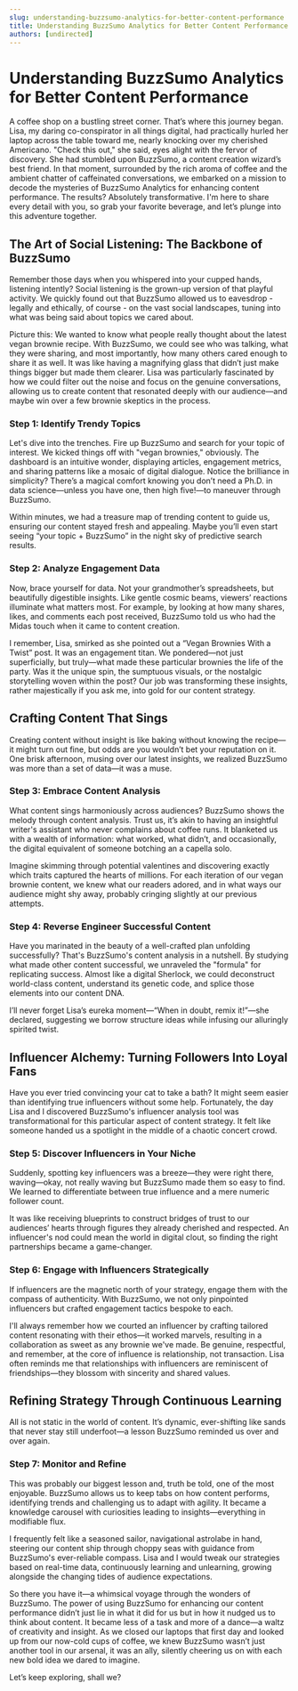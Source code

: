 ```yaml
---
slug: understanding-buzzsumo-analytics-for-better-content-performance
title: Understanding BuzzSumo Analytics for Better Content Performance
authors: [undirected]
---
```



# Understanding BuzzSumo Analytics for Better Content Performance

A coffee shop on a bustling street corner. That’s where this journey began. Lisa, my daring co-conspirator in all things digital, had practically hurled her laptop across the table toward me, nearly knocking over my cherished Americano. "Check this out," she said, eyes alight with the fervor of discovery. She had stumbled upon BuzzSumo, a content creation wizard’s best friend. In that moment, surrounded by the rich aroma of coffee and the ambient chatter of caffeinated conversations, we embarked on a mission to decode the mysteries of BuzzSumo Analytics for enhancing content performance. The results? Absolutely transformative. I'm here to share every detail with you, so grab your favorite beverage, and let’s plunge into this adventure together.

## The Art of Social Listening: The Backbone of BuzzSumo

Remember those days when you whispered into your cupped hands, listening intently? Social listening is the grown-up version of that playful activity. We quickly found out that BuzzSumo allowed us to eavesdrop - legally and ethically, of course - on the vast social landscapes, tuning into what was being said about topics we cared about. 

Picture this: We wanted to know what people really thought about the latest vegan brownie recipe. With BuzzSumo, we could see who was talking, what they were sharing, and most importantly, how many others cared enough to share it as well. It was like having a magnifying glass that didn’t just make things bigger but made them clearer. Lisa was particularly fascinated by how we could filter out the noise and focus on the genuine conversations, allowing us to create content that resonated deeply with our audience—and maybe win over a few brownie skeptics in the process.

### Step 1: Identify Trendy Topics

Let's dive into the trenches. Fire up BuzzSumo and search for your topic of interest. We kicked things off with "vegan brownies," obviously. The dashboard is an intuitive wonder, displaying articles, engagement metrics, and sharing patterns like a mosaic of digital dialogue. Notice the brilliance in simplicity? There’s a magical comfort knowing you don’t need a Ph.D. in data science—unless you have one, then high five!—to maneuver through BuzzSumo. 

Within minutes, we had a treasure map of trending content to guide us, ensuring our content stayed fresh and appealing. Maybe you’ll even start seeing “your topic + BuzzSumo” in the night sky of predictive search results. 

### Step 2: Analyze Engagement Data

Now, brace yourself for data. Not your grandmother’s spreadsheets, but beautifully digestible insights. Like gentle cosmic beams, viewers’ reactions illuminate what matters most. For example, by looking at how many shares, likes, and comments each post received, BuzzSumo told us who had the Midas touch when it came to content creation. 

I remember, Lisa, smirked as she pointed out a “Vegan Brownies With a Twist” post. It was an engagement titan. We pondered—not just superficially, but truly—what made these particular brownies the life of the party. Was it the unique spin, the sumptuous visuals, or the nostalgic storytelling woven within the post? Our job was transforming these insights, rather majestically if you ask me, into gold for our content strategy.

## Crafting Content That Sings

Creating content without insight is like baking without knowing the recipe—it might turn out fine, but odds are you wouldn’t bet your reputation on it. One brisk afternoon, musing over our latest insights, we realized BuzzSumo was more than a set of data—it was a muse.

### Step 3: Embrace Content Analysis

What content sings harmoniously across audiences? BuzzSumo shows the melody through content analysis. Trust us, it’s akin to having an insightful writer's assistant who never complains about coffee runs. It blanketed us with a wealth of information: what worked, what didn’t, and occasionally, the digital equivalent of someone botching an a capella solo. 

Imagine skimming through potential valentines and discovering exactly which traits captured the hearts of millions. For each iteration of our vegan brownie content, we knew what our readers adored, and in what ways our audience might shy away, probably cringing slightly at our previous attempts.

### Step 4: Reverse Engineer Successful Content

Have you marinated in the beauty of a well-crafted plan unfolding successfully? That's BuzzSumo's content analysis in a nutshell. By studying what made other content successful, we unraveled the "formula" for replicating success. Almost like a digital Sherlock, we could deconstruct world-class content, understand its genetic code, and splice those elements into our content DNA. 

I’ll never forget Lisa’s eureka moment—“When in doubt, remix it!”—she declared, suggesting we borrow structure ideas while infusing our alluringly spirited twist. 

## Influencer Alchemy: Turning Followers Into Loyal Fans

Have you ever tried convincing your cat to take a bath? It might seem easier than identifying true influencers without some help. Fortunately, the day Lisa and I discovered BuzzSumo's influencer analysis tool was transformational for this particular aspect of content strategy. It felt like someone handed us a spotlight in the middle of a chaotic concert crowd. 

### Step 5: Discover Influencers in Your Niche

Suddenly, spotting key influencers was a breeze—they were right there, waving—okay, not really waving but BuzzSumo made them so easy to find. We learned to differentiate between true influence and a mere numeric follower count. 

It was like receiving blueprints to construct bridges of trust to our audiences’ hearts through figures they already cherished and respected. An influencer's nod could mean the world in digital clout, so finding the right partnerships became a game-changer.

### Step 6: Engage with Influencers Strategically

If influencers are the magnetic north of your strategy, engage them with the compass of authenticity. With BuzzSumo, we not only pinpointed influencers but crafted engagement tactics bespoke to each. 

I'll always remember how we courted an influencer by crafting tailored content resonating with their ethos—it worked marvels, resulting in a collaboration as sweet as any brownie we've made. Be genuine, respectful, and remember, at the core of influence is relationship, not transaction. Lisa often reminds me that relationships with influencers are reminiscent of friendships—they blossom with sincerity and shared values.

## Refining Strategy Through Continuous Learning

All is not static in the world of content. It’s dynamic, ever-shifting like sands that never stay still underfoot—a lesson BuzzSumo reminded us over and over again.

### Step 7: Monitor and Refine

This was probably our biggest lesson and, truth be told, one of the most enjoyable. BuzzSumo allows us to keep tabs on how content performs, identifying trends and challenging us to adapt with agility. It became a knowledge carousel with curiosities leading to insights—everything in modifiable flux.

I frequently felt like a seasoned sailor, navigational astrolabe in hand, steering our content ship through choppy seas with guidance from BuzzSumo's ever-reliable compass. Lisa and I would tweak our strategies based on real-time data, continuously learning and unlearning, growing alongside the changing tides of audience expectations.

So there you have it—a whimsical voyage through the wonders of BuzzSumo. The power of using BuzzSumo for enhancing our content performance didn’t just lie in what it did for us but in how it nudged us to think about content. It became less of a task and more of a dance—a waltz of creativity and insight. As we closed our laptops that first day and looked up from our now-cold cups of coffee, we knew BuzzSumo wasn’t just another tool in our arsenal, it was an ally, silently cheering us on with each new bold idea we dared to imagine.

Let’s keep exploring, shall we?